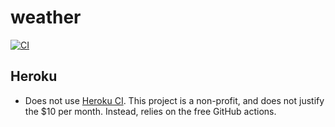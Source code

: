 # weather

[![CI][ci_badge]][ci]

## Heroku
- Does not use [Heroku CI][heroku_ci]. This project is a non-profit, and does not justify the $10 per month. Instead, relies on the free GitHub actions.

[heroku_ci]: https://devcenter.heroku.com/articles/heroku-ci
[ci]: https://github.com/rdok/weather/actions/workflows/CI.yml
[ci_badge]: https://github.com/rdok/weather/actions/workflows/CI.yml/badge.svg
